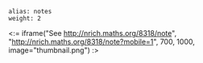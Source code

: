 ````
alias: notes
weight: 2
````

<:= iframe("See http://nrich.maths.org/8318/note", "http://nrich.maths.org/8318/note?mobile=1", 700, 1000, image="thumbnail.png") :>